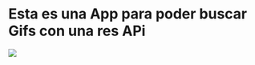 <h1>Esta es una App para poder buscar Gifs con una res APi</h1>
<img src = ('https://github.com/YBarreraVanegas/Search-Gifs/assets/127672537/ad838745-f183-424d-8561-7fc02d34e3f6')

